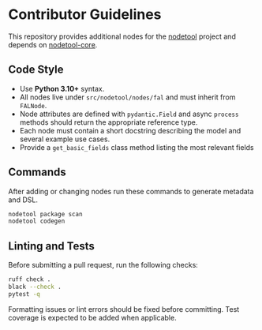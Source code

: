 # Contributor Guidelines

This repository provides additional nodes for the [nodetool](https://github.com/nodetool-ai/nodetool) project and depends on [nodetool-core](https://github.com/nodetool-ai/nodetool-core).

## Code Style

* Use **Python 3.10+** syntax.
* All nodes live under `src/nodetool/nodes/fal` and must inherit from `FALNode`.
* Node attributes are defined with `pydantic.Field` and async `process` methods should return the appropriate reference type.
* Each node must contain a short docstring describing the model and several example use cases.
* Provide a `get_basic_fields` class method listing the most relevant fields

## Commands

After adding or changing nodes run these commands to generate metadata and DSL.

```bash
nodetool package scan
nodetool codegen
```

## Linting and Tests

Before submitting a pull request, run the following checks:

```bash
ruff check .
black --check .
pytest -q
```

Formatting issues or lint errors should be fixed before committing. Test coverage is expected to be added when applicable.

